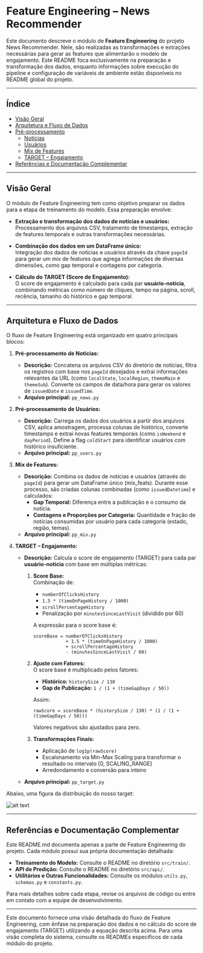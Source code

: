 # Feature Engineering – News Recommender

Este documento descreve o módulo de **Feature Engineering** do projeto News Recommender. Nele, são realizadas as transformações e extrações necessárias para gerar as features que alimentarão o modelo de engajamento. Este README foca exclusivamente na preparação e transformação dos dados, enquanto informações sobre execução do pipeline e configuração de variáveis de ambiente estão disponíveis no README global do projeto.

---

## Índice

- [Visão Geral](#visão-geral)
- [Arquitetura e Fluxo de Dados](#arquitetura-e-fluxo-de-dados)
- [Pré-processamento](#pré-processamento)
  - [Notícias](#notícias)
  - [Usuários](#usuários)
  - [Mix de Features](#mix-de-features)
  - [TARGET – Engajamento](#target--engajamento)
- [Referências e Documentação Complementar](#referências-e-documentação-complementar)

---

## Visão Geral

O módulo de Feature Engineering tem como objetivo preparar os dados para a etapa de treinamento do modelo. Essa preparação envolve:

- **Extração e transformação dos dados de notícias e usuários:**  
  Processamento dos arquivos CSV, tratamento de timestamps, extração de features temporais e outras transformações necessárias.

- **Combinação dos dados em um DataFrame único:**  
  Integração dos dados de notícias e usuários através da chave `pageId` para gerar um mix de features que agrega informações de diversas dimensões, como gap temporal e contagens por categoria.

- **Cálculo do TARGET (Score de Engajamento):**  
  O score de engajamento é calculado para cada par **usuário-notícia**, combinando métricas como número de cliques, tempo na página, scroll, recência, tamanho do histórico e gap temporal.

---

## Arquitetura e Fluxo de Dados

O fluxo de Feature Engineering está organizado em quatro principais blocos:

1. **Pré-processamento de Notícias:**  
   - **Descrição:** Concatena os arquivos CSV do diretório de notícias, filtra os registros com base nos `pageId` desejados e extrai informações relevantes da URL (como `localState`, `localRegion`, `themeMain` e `themeSub`). Converte os campos de data/hora para gerar os valores de `issuedDate` e `issuedTime`.
   - **Arquivo principal:** `pp_news.py`

2. **Pré-processamento de Usuários:**  
   - **Descrição:** Carrega os dados dos usuários a partir dos arquivos CSV, aplica amostragem, processa colunas de histórico, converte timestamps e extrai novas features temporais (como `isWeekend` e `dayPeriod`). Define a flag `coldStart` para identificar usuários com histórico insuficiente.
   - **Arquivo principal:** `pp_users.py`

3. **Mix de Features:**  
   - **Descrição:** Combina os dados de notícias e usuários (através do `pageId`) para gerar um DataFrame único (mix_feats). Durante esse processo, são criadas colunas combinadas (como `issuedDatetime`) e calculados:
     - **Gap Temporal:** Diferença entre a publicação e o consumo da notícia.
     - **Contagens e Proporções por Categoria:** Quantidade e fração de notícias consumidas por usuário para cada categoria (estado, região, temas).
   - **Arquivo principal:** `pp_mix.py`

4. **TARGET – Engajamento:**  
   - **Descrição:** Calcula o score de engajamento (TARGET) para cada par **usuário-notícia** com base em múltiplas métricas:
     
     1. **Score Base:**  
        Combinação de:
        - `numberOfClicksHistory`
        - `1.5 * (timeOnPageHistory / 1000)`
        - `scrollPercentageHistory`
        - Penalização por `minutesSinceLastVisit` (dividido por 60)
        
        A expressão para o score base é:
        
        ```
        scoreBase = numberOfClicksHistory 
                    + 1.5 * (timeOnPageHistory / 1000)
                    + scrollPercentageHistory
                    - (minutesSinceLastVisit / 60)
        ```
     
     2. **Ajuste com Fatores:**  
        O score base é multiplicado pelos fatores:
        - **Histórico:** `historySize / 130`
        - **Gap de Publicação:** `1 / (1 + (timeGapDays / 50))`
        
        Assim:
        
        ```
        rawScore = scoreBase * (historySize / 130) * (1 / (1 + (timeGapDays / 50)))
        ```
        
        Valores negativos são ajustados para zero.
     
     3. **Transformações Finais:**  
        - Aplicação de `log1p(rawScore)`
        - Escalonamento via Min-Max Scaling para transformar o resultado no intervalo [0, SCALING_RANGE]
        - Arredondamento e conversão para inteiro
        
   - **Arquivo principal:** `pp_target.py`

Abaixo, uma figura da distribuição do nosso target:

![alt text](../../docs/images/Target_DIST.png)

---

## Referências e Documentação Complementar

Este README.md documenta apenas a parte de Feature Engineering do projeto. Cada módulo possui sua própria documentação detalhada:

- **Treinamento do Modelo:** Consulte o README no diretório `src/train/`.
- **API de Predição:** Consulte o README no diretório `src/api/`.
- **Utilitários e Outras Funcionalidades:** Consulte os módulos `utils.py`, `schemas.py` e `constants.py`.

Para mais detalhes sobre cada etapa, revise os arquivos de código ou entre em contato com a equipe de desenvolvimento.

---

Este documento fornece uma visão detalhada do fluxo de Feature Engineering, com ênfase na preparação dos dados e no cálculo do score de engajamento (TARGET) utilizando a equação descrita acima. Para uma visão completa do sistema, consulte os READMEs específicos de cada módulo do projeto.
